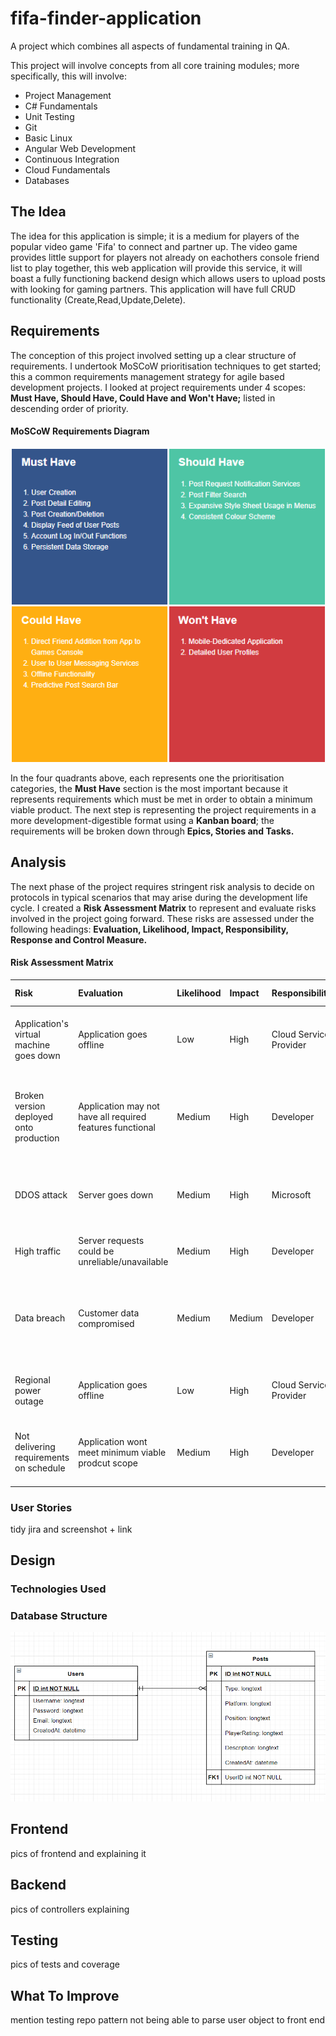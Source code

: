# fifa-finder-application
A project which combines all aspects of fundamental training in QA.


This project will involve concepts from all core training modules; more
specifically, this will involve:

* Project Management
* C# Fundamentals
* Unit Testing
* Git
* Basic Linux
* Angular Web Development
* Continuous Integration
* Cloud Fundamentals
* Databases

## The Idea ##
The idea for this application is simple; it is a medium for players of the popular video game 'Fifa' to connect and partner up. The video game provides little support for players not already on eachothers console friend list to play together, this web application will provide this service, it will boast a fully functioning backend design which allows users to upload posts with looking for gaming partners. This application will have full CRUD functionality (Create,Read,Update,Delete).

## Requirements ##
The conception of this project involved setting up a clear structure of requirements. I undertook MoSCoW prioritisation techniques to get started; this a common requirements management strategy for agile based development projects. I looked at project requirements under 4 scopes: **Must Have, Should Have, Could Have and Won't Have;** listed in descending order of priority.
#### MoSCoW Requirements Diagram ####
![MoSCoW Requirements Diagram](Requirements.PNG)

In the four quadrants above, each represents one the prioritisation categories, the **Must Have** section is the most important because it represents requirements which must be met in order to obtain a minimum viable product. The next step is representing the project requirements in a more development-digestible format using a **Kanban board**; the requirements will be broken down through **Epics, Stories and Tasks.**
## Analysis ##
The next phase of the project requires stringent risk analysis to decide on protocols in typical scenarios that may arise during the development life cycle. I created a **Risk Assessment Matrix** to represent and evaluate risks involved in the project going forward. These risks are assessed under the following headings: **Evaluation, Likelihood, Impact, Responsibility, Response and Control Measure.**

#### Risk Assessment Matrix ####
|   Risk          | Evaluation | Likelihood| Impact  | Responsibility   |Response   | Control Measure  |
|:-------|:------|:---    |:---    |:-------|:------|:-----  |
| Application's virtual machine goes down | Application goes offline| Low | High | Cloud Service Provider  | Recreate infrastruture on another machine |  Use infrastructure as code to quickly recreate machine  |
| Broken version deployed onto production   | Application may not have all required features functional  |   Medium    | High | Developer     | Revert production to latest stable verion  | Automate tests before production push and restrict access to production branch      |
| DDOS attack    | Server goes down |    Medium    | High | Microsoft | Recreate infrastruture on another machine  |  Use infrastructure as code to quickly recreate machine   |
| High traffic    | Server requests could be unreliable/unavailable   |  Medium  | High| Developer  | Buy more azure server network allocation  | Ensure services are elastic|
| Data breach    | Customer data compromised   |   Medium    | Medium | Developer  | Notify relevant parties | Revise project access hierarchy and advise on latest security practices|
| Regional power outage     | Application goes offline   |    Low    | High | Cloud Service Provider  | Recreate infrsatructure in another region  | Set up standby server in another region |
| Not delivering requirements on schedule    | Application wont meet minimum viable prodcut scope  |    Medium    | High | Developer  | Ammend scheduled project delivery time   | Stick to minimum viable product scope as a first priority |

### User Stories ###
tidy jira and screenshot + link

## Design ##
### Technologies Used ###
### Database Structure ###
![ERD](ERD.PNG)

## Frontend ##
pics of frontend and explaining it
## Backend ## 
pics of controllers explaining
## Testing ##
pics of tests and coverage
## What To Improve ## 
mention testing repo pattern
not being able to parse user object to front end

